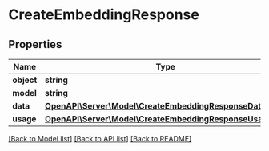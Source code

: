 # CreateEmbeddingResponse

## Properties
Name | Type | Description | Notes
------------ | ------------- | ------------- | -------------
**object** | **string** |  | 
**model** | **string** |  | 
**data** | [**OpenAPI\Server\Model\CreateEmbeddingResponseDataInner**](CreateEmbeddingResponseDataInner.md) |  | 
**usage** | [**OpenAPI\Server\Model\CreateEmbeddingResponseUsage**](CreateEmbeddingResponseUsage.md) |  | 

[[Back to Model list]](../README.md#documentation-for-models) [[Back to API list]](../README.md#documentation-for-api-endpoints) [[Back to README]](../README.md)


